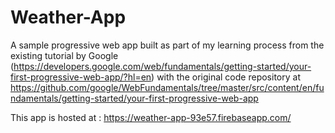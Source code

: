 # Weather-App
A sample progressive web app built as part of my learning process from the existing tutorial by Google (https://developers.google.com/web/fundamentals/getting-started/your-first-progressive-web-app/?hl=en) 
with the original code repository at https://github.com/google/WebFundamentals/tree/master/src/content/en/fundamentals/getting-started/your-first-progressive-web-app

This app is hosted at : https://weather-app-93e57.firebaseapp.com/

